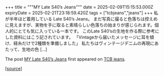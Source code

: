 +++
title = """MY Late S40’s Jeans"""
date = 2025-02-09T15:15:53.000Z
expiryDate = 2025-02-21T23:18:59.420Z
tags = ["tcbjeans","jeans"]
+++
私が半年ほど着用している Late S40’s Jeans。 まだ写真に撮ると色落ちは控えめに見えますが、実物を手に取ると素晴らしい色落ちの始まりが感じられます。個人的にとても気に入っている一本です。 このLate S40’sの生地を作る際に参考にした資料にはこう記されています。 「Vintageから届いたメッセージに耳を傾け、経糸だけで2種類を準備しました」 私たちはヴィンテージデニムの再現にあたって、生地の色 \[…\]

The post [MY Late S40’s Jeans](http://tcbjeans.com/2025/02/10/51140) first appeared on [TCB jeans](http://tcbjeans.com).

[[source]](http://tcbjeans.com/2025/02/10/51140)

